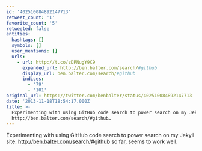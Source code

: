 ```yaml
---
id: '402510084892147713'
retweet_count: '1'
favorite_count: '5'
retweeted: false
entities:
  hashtags: []
  symbols: []
  user_mentions: []
  urls:
    - url: http://t.co/zDPNugY9C9
      expanded_url: http://ben.balter.com/search/#github
      display_url: ben.balter.com/search/#github
      indices:
        - '79'
        - '101'
original_url: https://twitter.com/benbalter/status/402510084892147713
date: '2013-11-18T18:54:17.000Z'
title: >-
  Experimenting with using GitHub code search to power search on my Jekyll site.
  http://ben.balter.com/search/#github…
---
```


Experimenting with using GitHub code search to power search on my Jekyll site. http://ben.balter.com/search/#github so far, seems to work well.